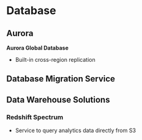 # Database

## Aurora
**Aurora Global Database**

- Built-in cross-region replication

## Database Migration Service


## Data Warehouse Solutions
### Redshift Spectrum
- Service to query analytics data directly from S3